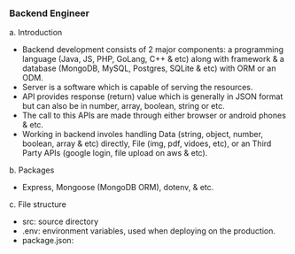 ### Backend Engineer
a. Introduction
- Backend development consists of 2 major components: a programming language (Java, JS, PHP, GoLang, C++ & etc) along with framework & a database (MongoDB, MySQL, Postgres, SQLite & etc) with ORM or an ODM.
- Server is a software which is capable of serving the resources.
- API provides response (return) value which is generally in JSON format but can also be in number, array, boolean, string or etc.
- The call to this APIs are made through either browser or android phones & etc.
- Working in backend involes handling Data (string, object, number, boolean, array & etc) directly, File (img, pdf, vidoes, etc), or an Third Party APIs (google login, file upload on aws & etc).

b. Packages
- Express, Mongoose (MongoDB ORM), dotenv, & etc.

c. File structure
- src: source directory
- .env: environment variables, used when deploying on the production.
- package.json: 